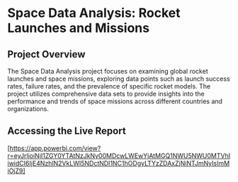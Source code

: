
# Space Data Analysis: Rocket Launches and Missions

## Project Overview

The Space Data Analysis project focuses on examining global rocket launches and space missions, exploring data points such as launch success rates, failure rates, and the prevalence of specific rocket models. The project utilizes comprehensive data sets to provide insights into the performance and trends of space missions across different countries and organizations.

## Accessing the Live Report

[https://app.powerbi.com/view?r=eyJrIjoiNjI1ZGY0YTAtNzJkNy00MDcwLWEwYjAtMGQ1NWU5NWU0MTVhIiwidCI6IjE4NzhlN2VkLWI5NDctNDI1NC1hODgyLTYzZDAxZjNiNTJmNyIsImMiOjZ9]


